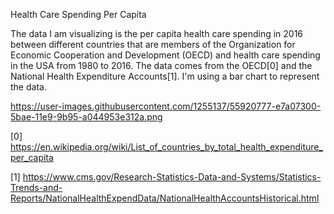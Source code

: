 Health Care Spending Per Capita

The data I am visualizing is the per capita health care spending in 2016 between different countries that are members of the Organization for Economic Cooperation and Development (OECD) and health care spending in the USA from 1980 to 2016. The data comes from the OECD[0] and the National Health Expenditure Accounts[1]. I'm using a bar chart to represent the data.

https://user-images.githubusercontent.com/1255137/55920777-e7a07300-5bae-11e9-9b95-a044953e312a.png


[0] https://en.wikipedia.org/wiki/List_of_countries_by_total_health_expenditure_per_capita

[1] https://www.cms.gov/Research-Statistics-Data-and-Systems/Statistics-Trends-and-Reports/NationalHealthExpendData/NationalHealthAccountsHistorical.html
